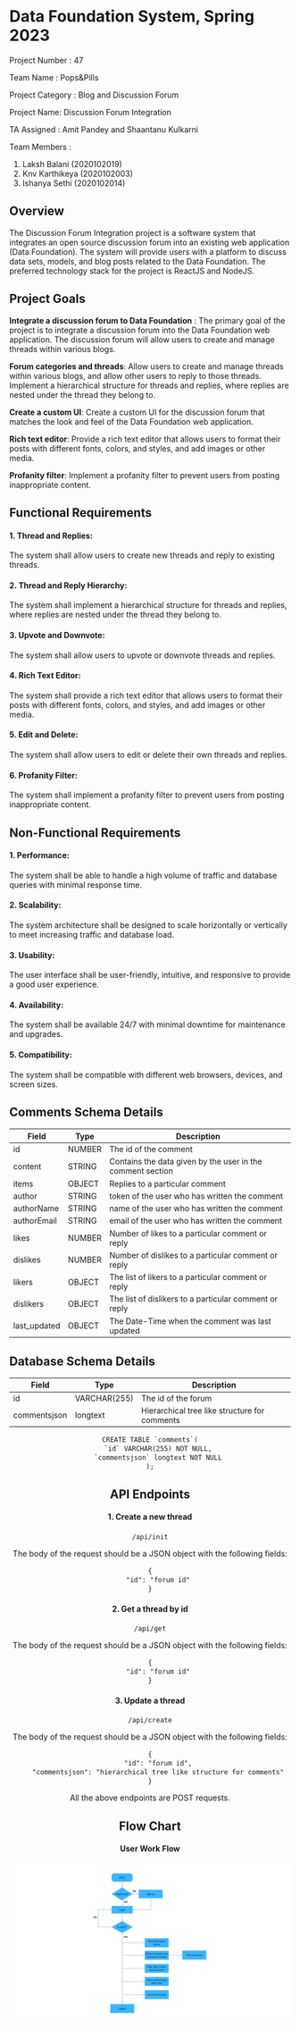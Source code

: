 # Data Foundation System, Spring 2023

Project Number : 47

Team Name : Pops&Pills

Project Category : Blog and Discussion Forum

Project Name: Discussion Forum Integration

TA Assigned : Amit Pandey and Shaantanu Kulkarni

Team Members :

1. Laksh Balani (2020102019)
2. Knv Karthikeya (2020102003)
3. Ishanya Sethi (2020102014)

## Overview

The Discussion Forum Integration project is a software system that integrates an open source discussion forum into an existing web application (Data Foundation). The system will provide users with a platform to discuss data sets, models, and blog posts related to the Data Foundation. The preferred technology stack for the project is ReactJS and NodeJS.

## Project Goals

**Integrate a discussion forum to Data Foundation** : The primary goal of the project is to integrate a discussion forum into the Data Foundation web application. The discussion forum will allow users to create and manage threads within various blogs.

**Forum categories and threads**: Allow users to create and manage threads within various blogs, and allow other users to reply to those threads. Implement a hierarchical structure for threads and replies, where replies are nested under the thread they belong to.

**Create a custom UI**: Create a custom UI for the discussion forum that matches the look and feel of the Data Foundation web application.

**Rich text editor**: Provide a rich text editor that allows users to format their posts with different fonts, colors, and styles, and add images or other media.

**Profanity filter**: Implement a profanity filter to prevent users from posting inappropriate content.

## Functional Requirements

#### 1. Thread and Replies:

The system shall allow users to create new threads and reply to existing threads.

#### 2. Thread and Reply Hierarchy:

The system shall implement a hierarchical structure for threads and replies, where replies are nested under the thread they belong to.

#### 3. Upvote and Downvote:

The system shall allow users to upvote or downvote threads and replies.

#### 4. Rich Text Editor:

The system shall provide a rich text editor that allows users to format their posts with different fonts, colors, and styles, and add images or other media.

#### 5. Edit and Delete:

The system shall allow users to edit or delete their own threads and replies.

#### 6. Profanity Filter:

The system shall implement a profanity filter to prevent users from posting inappropriate content.

## Non-Functional Requirements

#### 1. Performance:

The system shall be able to handle a high volume of traffic and database queries with minimal response time.

#### 2. Scalability:

The system architecture shall be designed to scale horizontally or vertically to meet increasing traffic and database load.

#### 3. Usability:

The user interface shall be user-friendly, intuitive, and responsive to provide a good user experience.

#### 4. Availability:

The system shall be available 24/7 with minimal downtime for maintenance and upgrades.

#### 5. Compatibility:

The system shall be compatible with different web browsers, devices, and screen sizes.

## Comments Schema Details

<center>

| Field        | Type   | Description                                                |
| ------------ | ------ | ---------------------------------------------------------- |
| id           | NUMBER | The id of the comment                                      |
| content      | STRING | Contains the data given by the user in the comment section |
| items        | OBJECT | Replies to a particular comment                            |
| author       | STRING | token of the user who has written the comment              |
| authorName   | STRING | name of the user who has written the comment               |
| authorEmail  | STRING | email of the user who has written the comment              |
| likes        | NUMBER | Number of likes to a particular comment or reply           |
| dislikes     | NUMBER | Number of dislikes to a particular comment or reply        |
| likers       | OBJECT | The list of likers to a particular comment or reply        |
| dislikers    | OBJECT | The list of dislikers to a particular comment or reply     |
| last_updated | OBJECT | The Date-Time when the comment was last updated            |

</center>

## Database Schema Details

<center>

| Field        | Type         | Description                                   |
| ------------ | ------------ | --------------------------------------------- |
| id           | VARCHAR(255) | The id of the forum                           |
| commentsjson | longtext     | Hierarchical tree like structure for comments |

```
CREATE TABLE `comments`(
    `id` VARCHAR(255) NOT NULL,
    `commentsjson` longtext NOT NULL
);

```

## API Endpoints

#### 1. Create a new thread

```
/api/init
```

The body of the request should be a JSON object with the following fields:

```
{
    "id": "forum id"
}
```

#### 2. Get a thread by id

```
/api/get
```
The body of the request should be a JSON object with the following fields:

```
{
    "id": "forum id"
}
```

#### 3. Update a thread

```
/api/create
```
The body of the request should be a JSON object with the following fields:

```
{
    "id": "forum id",
    "commentsjson": "hierarchical tree like structure for comments"
}
```

All the above endpoints are POST requests. 


## Flow Chart

#### User Work Flow

![Image](/user.png)

```

```
